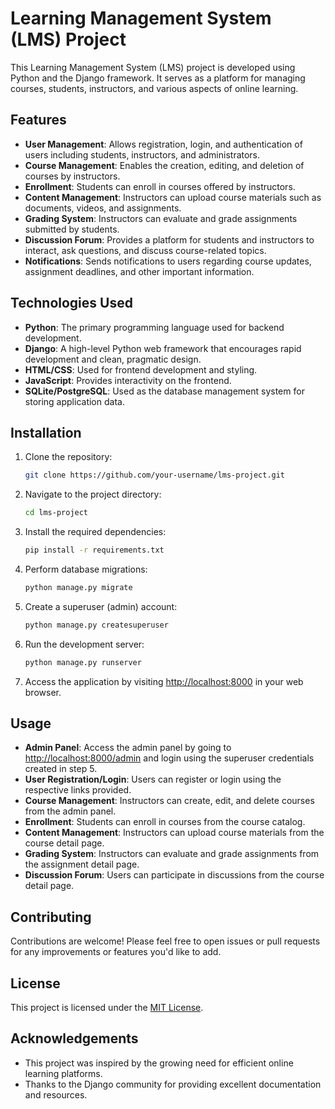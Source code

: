 # Learning Management System (LMS) Project

This Learning Management System (LMS) project is developed using Python and the Django framework. It serves as a platform for managing courses, students, instructors, and various aspects of online learning.

## Features

- **User Management**: Allows registration, login, and authentication of users including students, instructors, and administrators.
- **Course Management**: Enables the creation, editing, and deletion of courses by instructors.
- **Enrollment**: Students can enroll in courses offered by instructors.
- **Content Management**: Instructors can upload course materials such as documents, videos, and assignments.
- **Grading System**: Instructors can evaluate and grade assignments submitted by students.
- **Discussion Forum**: Provides a platform for students and instructors to interact, ask questions, and discuss course-related topics.
- **Notifications**: Sends notifications to users regarding course updates, assignment deadlines, and other important information.

## Technologies Used

- **Python**: The primary programming language used for backend development.
- **Django**: A high-level Python web framework that encourages rapid development and clean, pragmatic design.
- **HTML/CSS**: Used for frontend development and styling.
- **JavaScript**: Provides interactivity on the frontend.
- **SQLite/PostgreSQL**: Used as the database management system for storing application data.

## Installation

1. Clone the repository:

    ```bash
    git clone https://github.com/your-username/lms-project.git
    ```

2. Navigate to the project directory:

    ```bash
    cd lms-project
    ```

3. Install the required dependencies:

    ```bash
    pip install -r requirements.txt
    ```

4. Perform database migrations:

    ```bash
    python manage.py migrate
    ```

5. Create a superuser (admin) account:

    ```bash
    python manage.py createsuperuser
    ```

6. Run the development server:

    ```bash
    python manage.py runserver
    ```

7. Access the application by visiting [http://localhost:8000](http://localhost:8000) in your web browser.

## Usage

- **Admin Panel**: Access the admin panel by going to [http://localhost:8000/admin](http://localhost:8000/admin) and login using the superuser credentials created in step 5.
- **User Registration/Login**: Users can register or login using the respective links provided.
- **Course Management**: Instructors can create, edit, and delete courses from the admin panel.
- **Enrollment**: Students can enroll in courses from the course catalog.
- **Content Management**: Instructors can upload course materials from the course detail page.
- **Grading System**: Instructors can evaluate and grade assignments from the assignment detail page.
- **Discussion Forum**: Users can participate in discussions from the course detail page.

## Contributing

Contributions are welcome! Please feel free to open issues or pull requests for any improvements or features you'd like to add.

## License

This project is licensed under the [MIT License](LICENSE).

## Acknowledgements

- This project was inspired by the growing need for efficient online learning platforms.
- Thanks to the Django community for providing excellent documentation and resources.
